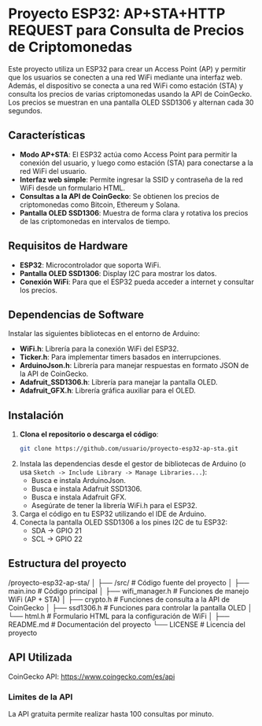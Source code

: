 # Proyecto ESP32: AP+STA+HTTP REQUEST para Consulta de Precios de Criptomonedas

Este proyecto utiliza un ESP32 para crear un Access Point (AP) y permitir que los usuarios se conecten a una red WiFi mediante una interfaz web. Además, el dispositivo se conecta a una red WiFi como estación (STA) y consulta los precios de varias criptomonedas usando la API de CoinGecko. Los precios se muestran en una pantalla OLED SSD1306 y alternan cada 30 segundos.

## Características

- **Modo AP+STA**: El ESP32 actúa como Access Point para permitir la conexión del usuario, y luego como estación (STA) para conectarse a la red WiFi del usuario.
- **Interfaz web simple**: Permite ingresar la SSID y contraseña de la red WiFi desde un formulario HTML.
- **Consultas a la API de CoinGecko**: Se obtienen los precios de criptomonedas como Bitcoin, Ethereum y Solana.
- **Pantalla OLED SSD1306**: Muestra de forma clara y rotativa los precios de las criptomonedas en intervalos de tiempo.

## Requisitos de Hardware

- **ESP32**: Microcontrolador que soporta WiFi.
- **Pantalla OLED SSD1306**: Display I2C para mostrar los datos.
- **Conexión WiFi**: Para que el ESP32 pueda acceder a internet y consultar los precios.

## Dependencias de Software

Instalar las siguientes bibliotecas en el entorno de Arduino:

- **WiFi.h**: Librería para la conexión WiFi del ESP32.
- **Ticker.h**: Para implementar timers basados en interrupciones.
- **ArduinoJson.h**: Librería para manejar respuestas en formato JSON de la API de CoinGecko.
- **Adafruit_SSD1306.h**: Librería para manejar la pantalla OLED.
- **Adafruit_GFX.h**: Librería gráfica auxiliar para el OLED.

## Instalación

1. **Clona el repositorio o descarga el código**:
   ```bash
   git clone https://github.com/usuario/proyecto-esp32-ap-sta.git
   ```
2. Instala las dependencias desde el gestor de bibliotecas de Arduino (o usa `Sketch -> Include Library -> Manage Libraries...`):
    - Busca e instala ArduinoJson.
    - Busca e instala Adafruit SSD1306.
    - Busca e instala Adafruit GFX.
    - Asegúrate de tener la librería WiFi.h para el ESP32.
3. Carga el código en tu ESP32 utilizando el IDE de Arduino.
4. Conecta la pantalla OLED SSD1306 a los pines I2C de tu ESP32:
    - SDA → GPIO 21
    - SCL → GPIO 22

## Estructura del proyecto
/proyecto-esp32-ap-sta/
│
├── /src/                  # Código fuente del proyecto
│   ├── main.ino           # Código principal
│   ├── wifi_manager.h     # Funciones de manejo WiFi (AP + STA)
│   ├── crypto.h           # Funciones de consulta a la API de CoinGecko
│   ├── ssd1306.h          # Funciones para controlar la pantalla OLED
│   └── html.h             # Formulario HTML para la configuración de WiFi
│
├── README.md              # Documentación del proyecto
└── LICENSE                # Licencia del proyecto

## API Utilizada
CoinGecko API: https://www.coingecko.com/es/api

### Limites de la API
La API gratuita permite realizar hasta 100 consultas por minuto.


